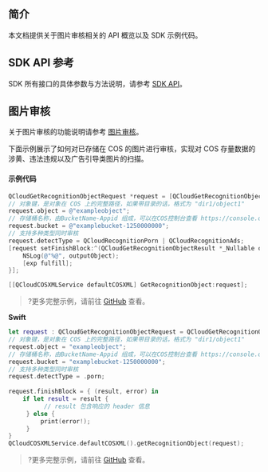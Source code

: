 

## 简介

本文档提供关于图片审核相关的 API 概览以及 SDK 示例代码。

## SDK API 参考
SDK 所有接口的具体参数与方法说明，请参考 [SDK API](https://cos-ios-sdk-doc-1253960454.file.myqcloud.com/)。

## 图片审核

关于图片审核的功能说明请参考 [图片审核](https://cloud.tencent.com/document/product/436/45434)。

下面示例展示了如何对已存储在 COS 的图片进行审核，实现对 COS 存量数据的涉黄、违法违规以及广告引导类图片的扫描。

#### 示例代码

[//]: # (.cssg-snippet-sensitive-content-recognition)
```objective-c
QCloudGetRecognitionObjectRequest *request = [QCloudGetRecognitionObjectRequest new];
// 对象键，是对象在 COS 上的完整路径，如果带目录的话，格式为 "dir1/object1"
request.object = @"exampleobject";
// 存储桶名称，由BucketName-Appid 组成，可以在COS控制台查看 https://console.cloud.tencent.com/cos5/bucket
request.bucket = @"examplebucket-1250000000";
// 支持多种类型同时审核
request.detectType = QCloudRecognitionPorn | QCloudRecognitionAds; 
[request setFinishBlock:^(QCloudGetRecognitionObjectResult *_Nullable outputObject, NSError *_Nullable error) {
    NSLog(@"%@", outputObject);
    [exp fulfill];
}];

[[QCloudCOSXMLService defaultCOSXML] GetRecognitionObject:request];
```

>?更多完整示例，请前往 [GitHub](https://github.com/tencentyun/cos-snippets/tree/master/iOS/Objc/Examples/cases/PictureOperation.m) 查看。

**Swift**

[//]: # (.cssg-snippet-head-object)
```swift
let request : QCloudGetRecognitionObjectRequest = QCloudGetRecognitionObjectRequest();
// 对象键，是对象在 COS 上的完整路径，如果带目录的话，格式为 "dir1/object1"
request.object = "exampleobject";
// 存储桶名称，由BucketName-Appid 组成，可以在COS控制台查看 https://console.cloud.tencent.com/cos5/bucket
request.bucket = "examplebucket-1250000000";
// 支持多种类型同时审核
request.detectType = .porn;
        
request.finishBlock = { (result, error) in
    if let result = result {
          // result 包含响应的 header 信息
     } else {
         print(error!);
     }
}
QCloudCOSXMLService.defaultCOSXML().getRecognitionObject(request);
```

>?更多完整示例，请前往 [GitHub](https://github.com/tencentyun/cos-snippets/tree/master/iOS/Swift/Examples/cases/PictureOperation.swift) 查看。
